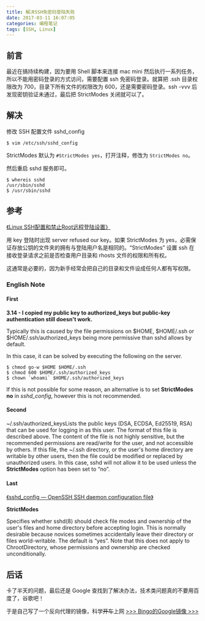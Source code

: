 ```yaml
---
title: 解决SSH免密码登陆失败
date: 2017-03-11 16:07:05
categories: 编程笔记
tags: [SSH, Linux]
---
```


## 前言

最近在搞持续构建，因为要用 Shell 脚本来连接 mac mini 然后执行一系列任务，所以不能用密码登录的方式访问，需要配置 ssh 免密码登录。就算把 .ssh 目录权限改为 700，目录下所有文件的权限改为 600，还是需要密码登录。ssh -vvv 后发现密钥验证未通过，最后把 StrictModes 关闭就可以了。

<!-- more -->

## 解决

修改 SSH 配置文件 sshd_config

```
$ vim /etc/ssh/sshd_config
```

StrictModes 默认为 `#StrictModes yes`，打开注释，修改为 `StrictModes no`。

然后重启 sshd 服务即可。

```
$ whereis sshd
/usr/sbin/sshd
$ /usr/sbin/sshd
```

## 参考

[《Linux SSH配置和禁止Root远程登陆设置》](http://matt-u.iteye.com/blog/851158)

用 key 登陆时出现 server refused our key。如果 StrictModes 为 yes，必需保证存放公钥的文件夹的拥有与登陆用户名是相同的。“StrictModes” 设置 ssh 在接收登录请求之前是否检查用户目录和 rhosts 文件的权限和所有权。

这通常是必要的，因为新手经常会把自己的目录和文件设成任何人都有写权限。

### English Note

#### First

**3.14 - I copied my public key to authorized_keys but public-key authentication still doesn't work.**

Typically this is caused by the file permissions on $HOME, $HOME/.ssh or $HOME/.ssh/authorized_keys being more permissive than sshd allows by default.

In this case, it can be solved by executing the following on the server.

```
$ chmod go-w $HOME $HOME/.ssh
$ chmod 600 $HOME/.ssh/authorized_keys
$ chown `whoami` $HOME/.ssh/authorized_keys
```

If this is not possible for some reason, an alternative is to set **StrictModes no** in *sshd_config*, however this is not recommended.

#### Second

~/.ssh/authorized_keysLists the public keys (DSA, ECDSA, Ed25519, RSA) that can be used for logging in as this user. The format of this file is described above. The content of the file is not highly sensitive, but the recommended permissions are read/write for the user, and not accessible by others.
If this file, the ~/.ssh directory, or the user's home directory are writable by other users, then the file could be modified or replaced by unauthorized users. In this case, sshd will not allow it to be used unless the **StrictModes** option has been set to “no”.

#### Last

[《sshd_config — OpenSSH SSH daemon configuration file》](http://man.openbsd.org/cgi-bin/man.cgi/OpenBSD-current/man5/sshd_config.5?query=sshd_config%26sec=5)

**StrictModes** 

Specifies whether sshd(8) should check file modes and ownership of the user's files and home directory before accepting login. This is normally desirable because novices sometimes accidentally leave their directory or files world-writable. The default is “yes”. Note that this does not apply to ChrootDirectory, whose permissions and ownership are checked unconditionally. 

## 后话

卡了半天的问题，最后还是 Google 查找到了解决办法，技术类问题真的不要用百度了，谷歌吧！

于是自己写了一个反向代理的镜像，科学~~开车~~上网 [>>> Bingo的Google镜像 >>>](https://gg.bingo.ren/)